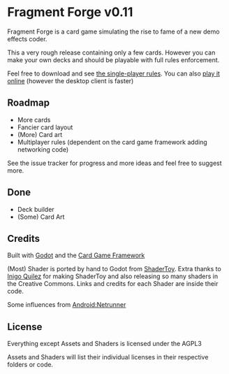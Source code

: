 # Fragment Forge v0.11

Fragment Forge is a card game simulating the rise to fame of a new demo effects coder.

This a very rough release containing only a few cards. However you can make your own decks and should be playable with full rules enforcement.

Feel free to download and see [the single-player rules](SP_RULES.md). 
You can also [play it online](http://fragmentforge.dbzer0.com/) (however the desktop client is faster)

## Roadmap

* More cards
* Fancier card layout
* (More) Card art
* Multiplayer rules (dependent on the card game framework adding networking code)

See the issue tracker for progress and more ideas and feel free to suggest more.

## Done

* Deck builder
* (Some) Card Art

## Credits

Built with [Godot](https://godotengine.org/) and the [Card Game Framework](https://github.com/db0/godot-card-game-framework)

(Most) Shader is ported by hand to Godot from [ShaderToy](https://www.shadertoy.com). Extra thanks to [Inigo Quilez](https://www.iquilezles.org) for making ShaderToy and also releasing so many shaders in the Creative Commons. Links and credits for each Shader are inside their code.

Some influences from [Android:Netrunner](https://en.wikipedia.org/wiki/Android:_Netrunner)

## License

Everything except Assets and Shaders is licensed under the AGPL3

Assets and Shaders will list their individual licenses in their respective folders or code.
